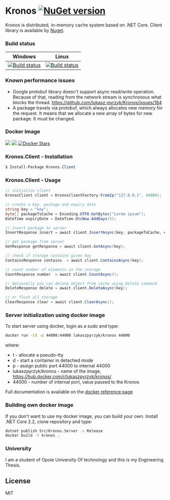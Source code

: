 # Kronos  [![NuGet version](https://badge.fury.io/nu/Kronos.Client.svg)](https://badge.fury.io/nu/Kronos.Client)

Kronos is distributed, in-memory cache system based on .NET Core. Client library is available by [Nuget](https://www.nuget.org/packages/Kronos.Client/).

### Build status
| Windows |  Linux |
|:-------:|:------:|
| [![Build status](https://ci.appveyor.com/api/projects/status/vrkm5pcbg0dv6n6w/branch/master?svg=true)](https://ci.appveyor.com/project/LukaszPyrzyk/kronos/branch/master) | [![Build status](https://ci.appveyor.com/api/projects/status/vrkm5pcbg0dv6n6w/branch/master?svg=true)](https://ci.appveyor.com/project/LukaszPyrzyk/kronos/branch/master) |

### Known performance issues
- Google protobuf library doesn't support async read/write operation. Because of that, reading from the network stream is synchronous what blocks the thread. https://github.com/lukasz-pyrzyk/Kronos/issues/184
- A package travels via protobuf, which always allocates new memory for the request. It means that we allocate a new array of bytes for new package. It must be changed.

### Docker Image
[![](https://images.microbadger.com/badges/version/lukaszpyrzyk/kronos.svg)](https://microbadger.com/images/lukaszpyrzyk/kronos "Kronos ") [![](https://images.microbadger.com/badges/image/lukaszpyrzyk/kronos.svg)](https://microbadger.com/images/lukaszpyrzyk/kronos "Kronos") [![Docker Stars](https://img.shields.io/docker/stars/lukaszpyrzyk/kronos.svg)](https://hub.docker.com/r/lukaszpyrzyk/kronos/)

### Kronos.Client - Installation
```csharp
$ Install-Package Kronos.Client
```

### Kronos.Client - Usage
```csharp
// initialize client
KronosClient client = KronosClientFactory.FromIp("127.0.0.1", 44000);

// create a key, package and expiry date
string key = "key";
byte[] packageToCache = Encoding.UTF8.GetBytes("Lorem ipsum");
DateTime expiryDate = DateTime.UtcNow.AddDays(5);

// insert package to server
InsertResponse insert = await client.InsertAsync(key, packageToCache, expiryDate);

// get package from server
GetResponse getResponse = await client.GetAsync(key);

// check if storage contains given key
ContainsResponse contains  = await client.ContainsAsync(key);

// count number of elements in the storage
CountResponse number  = await client.CountAsync();

// Optionally you can delete object from cache using Delete command
DeleteResponse delete = await client.DeleteAsync(key);

// or flush all storage
ClearResponse clear = await client.ClearAsync();
```

### Server initialization using docker image
To start server using docker, login as a sudo and type:
```bash
docker run -td -p 44000:44000 lukaszpyrzyk/kronos 44000
```
where: 
* t - allocate a pseudo-tty
* d - start a container in detached mode
* p - assign public port 44000 to internal 44000
* lukaszpyrzyk/kronos - name of the image, https://hub.docker.com/r/lukaszpyrzyk/kronos/
* 44000 - number of internal port, value passed to the Kronos

Full documentation is available on the [docker reference page](https://docs.docker.com/engine/reference/run/)

### Building own docker image
If you don't want to use my docker image, you can build your own. Install .NET Core 2.2, clone repository and type: 
```bash
dotnet publish Src/Kronos.Server -c Release
docker build -t kronos .
```

### University
I am a student of Opole University Of technology and this is my Engineering Thesis.

License
----
MIT